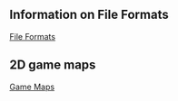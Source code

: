 ## Information on File Formats
[File Formats](https://www.movingai.com/benchmarks/formats.html)

## 2D game maps
[Game Maps](https://www.movingai.com/benchmarks/grids.html)